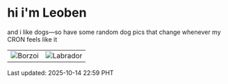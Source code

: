 # hi i'm Leoben

and i like dogs—so have some random dog pics that change whenever my CRON feels like it

|  |  |
|--------|----------|
| ![Borzoi](https://random-dog-vercel.vercel.app/api/random-borzoi?v=1760453946) | ![Labrador](https://random-dog-vercel.vercel.app/api/random-labrador?v=1760453946) |

Last updated: 2025-10-14 22:59 PHT
